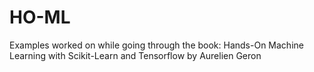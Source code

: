 # HO-ML
Examples worked on while going through the book: Hands-On Machine Learning with Scikit-Learn and Tensorflow by Aurelien Geron
